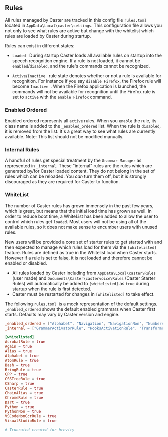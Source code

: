 ## Rules

All rules managed by Caster are tracked in this config file `rules.toml `located in `AppData\Local\caster\settings`. This configuration file allows you not only to see what rules are active but change with the whitelist which rules are loaded by Caster during startup.

Rules can exist in different states:

- `Loaded ` During startup Caster loads all available rules on startup into the speech recognition engine. If a rule is not loaded, it cannot be `enabled`/`disabled`, and the rule's commands cannot be recognized. 

- `Active`/`Inactive ` rule state denotes whether or not a rule is available for recognition.
  For instance if you say `disable Firefox`, the Firefox rule will become  `Inactive `. When the Firefox application is launched, the commands will not be available for recognition until the Firefox rule is set to `active`  with the `enable Firefox` command. 

### Enabled Ordered

Enabled ordered represents all  `active` rules. When you `enable` the rule, its class name is added to the `_enabled_ordered` list. When the rule is `disabled`, it is removed from the list. It's a great way to see what rules are currently available. Note: This list should not be modified manually.

### Internal Rules

A handful of rules get special treatment by the `Grammar Manager` as represented in `_internal`. These "internal" rules are the rules which are generated by/for Caster loaded content. They do not belong in the set of rules which can be reloaded. You *can* turn them off, but it is strongly discouraged as they are required for Caster to function.

### WhiteList

The number of Caster rules has grown immensely in the past few years, which is great, but means that the initial load time has grown as well. In order to reduce boot time, a WhiteList has been added to allow the user to control which rules get `loaded`. Most users will not be using all of the available rules, so it does not make sense to encumber users with unused rules.

New users will be provided a core set of starter rules to get started with and then expected to manage which rules load for them via the `[whitelisted]` feature. Rules are defined as true in the Whitelist load when Caster starts. However if a rule is set to false, it is not loaded and therefore cannot be enabled or disabled.

- All rules loaded by Caster including from `AppData\Local\caster\Rules` (user made) and `Documents\Caster\castervoice\Rules` (Caster Starter Rules) will automatically be added to `[whitelisted]` as `true` during startup when the rule is first detected.
- Caster must be restarted for changes in `[whitelisted]` to take effect.

The following `rules.toml `is a mock representation of the default settings. `_enabled_ordered` shows the default enabled grammars when Caster first starts. Defaults may vary by Caster version and engine.

``` toml
_enabled_ordered = ["Alphabet", "Navigation", "NavigationNon", "Numbers", "Punctuation", "Keyboard", "CasterRule", "HardwareRule", "MouseAlternativesRule", "WindowManagementRule", "LegionGridRule", "DouglasGridRule", "RainbowGridRule", "SudokuGridRule", "HMCRule", "HMCConfirmRule", "HMCDirectoryRule", "HMCHistoryRule", "HMCLaunchRule", "HMCSettingsRule", "HistoryRule", "ChainAlias", "Alias", "DragonRule", "BringRule", "Again", "GrammarActivatorRule", "HooksActivationRule"]
_internal = ["GrammarActivatorRule", "HooksActivationRule", "TransformersActivationRule", "ManualGrammarReloadRule"]

[whitelisted]
AcrobatRule = true
Again = true
Alias = true
Alphabet = true
AtomRule = true
Bash = true
BringRule = true
CPP = true
CSSTreeRule = true
CSharp = true
CasterRule = true
ChainAlias = true
ChromeRule = true
Dart = true
Python = true
PythonNon = true
VSCodeNonCcrRule = true
VisualStudioRule = true

# Truncated created for brevity

```